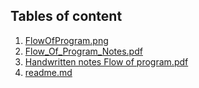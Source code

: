 ## Tables of content
1. [FlowOfProgram.png](./FlowOfProgram.png)
1. [Flow_Of_Program_Notes.pdf](./Flow_Of_Program_Notes.pdf)
1. [Handwritten notes Flow of program.pdf](./Handwritten%20notes%20Flow%20of%20program.pdf)
1. [readme.md](./readme.md)
